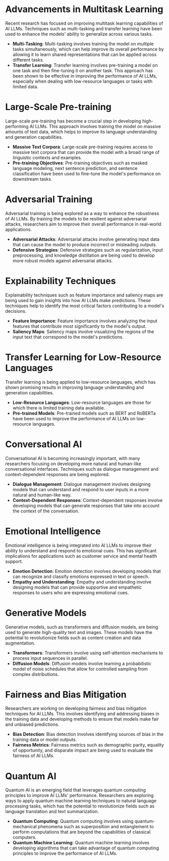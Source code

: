 **Advancements in Multitask Learning**
=====================================

Recent research has focused on improving multitask learning capabilities of AI LLMs. Techniques such as multi-tasking and transfer learning have been used to enhance the models' ability to generalize across various tasks.

*   **Multi-Tasking**: Multi-tasking involves training the model on multiple tasks simultaneously, which can help improve its overall performance by allowing it to learn shared representations that can be applied across different tasks.
*   **Transfer Learning**: Transfer learning involves pre-training a model on one task and then fine-tuning it on another task. This approach has been shown to be effective in improving the performance of AI LLMs, especially when dealing with low-resource languages or tasks with limited data.

**Large-Scale Pre-training**
==========================

Large-scale pre-training has become a crucial step in developing high-performing AI LLMs. This approach involves training the model on massive amounts of text data, which helps to improve its language understanding and generation capabilities.

*   **Massive Text Corpora**: Large-scale pre-training requires access to massive text corpora that can provide the model with a broad range of linguistic contexts and examples.
*   **Pre-training Objectives**: Pre-training objectives such as masked language modeling, next sentence prediction, and sentence classification have been used to fine-tune the model's performance on downstream tasks.

**Adversarial Training**
=====================

Adversarial training is being explored as a way to enhance the robustness of AI LLMs. By training the models to be resilient against adversarial attacks, researchers aim to improve their overall performance in real-world applications.

*   **Adversarial Attacks**: Adversarial attacks involve generating input data that can cause the model to produce incorrect or misleading outputs.
*   **Defensive Strategies**: Defensive strategies such as regularization, input preprocessing, and knowledge distillation are being used to develop more robust models against adversarial attacks.

**Explainability Techniques**
==========================

Explainability techniques such as feature importance and saliency maps are being used to gain insights into how AI LLMs make predictions. These techniques help to identify the most critical factors contributing to a model's decisions.

*   **Feature Importance**: Feature importance involves analyzing the input features that contribute most significantly to the model's output.
*   **Saliency Maps**: Saliency maps involve visualizing the regions of the input text that correspond to the model's predictions.

**Transfer Learning for Low-Resource Languages**
=============================================

Transfer learning is being applied to low-resource languages, which has shown promising results in improving language understanding and generation capabilities.

*   **Low-Resource Languages**: Low-resource languages are those for which there is limited training data available.
*   **Pre-trained Models**: Pre-trained models such as BERT and RoBERTa have been used to improve the performance of AI LLMs on low-resource languages.

**Conversational AI**
==================

Conversational AI is becoming increasingly important, with many researchers focusing on developing more natural and human-like conversational interfaces. Techniques such as dialogue management and context-dependent responses are being explored.

*   **Dialogue Management**: Dialogue management involves designing models that can understand and respond to user inputs in a more natural and human-like way.
*   **Context-Dependent Responses**: Context-dependent responses involve developing models that can generate responses that take into account the context of the conversation.

**Emotional Intelligence**
=====================

Emotional intelligence is being integrated into AI LLMs to improve their ability to understand and respond to emotional cues. This has significant implications for applications such as customer service and mental health support.

*   **Emotion Detection**: Emotion detection involves developing models that can recognize and classify emotions expressed in text or speech.
*   **Empathy and Understanding**: Empathy and understanding involve designing models that can provide supportive and empathetic responses to users who are expressing emotional cues.

**Generative Models**
==================

Generative models, such as transformers and diffusion models, are being used to generate high-quality text and images. These models have the potential to revolutionize fields such as content creation and data augmentation.

*   **Transformers**: Transformers involve using self-attention mechanisms to process input sequences in parallel.
*   **Diffusion Models**: Diffusion models involve learning a probabilistic model of noise schedules that allow for controlled sampling from complex distributions.

**Fairness and Bias Mitigation**
=============================

Researchers are working on developing fairness and bias mitigation techniques for AI LLMs. This involves identifying and addressing biases in the training data and developing methods to ensure that models make fair and unbiased predictions.

*   **Bias Detection**: Bias detection involves identifying sources of bias in the training data or model outputs.
*   **Fairness Metrics**: Fairness metrics such as demographic parity, equality of opportunity, and disparate impact are being used to evaluate the fairness of AI LLMs.

**Quantum AI**
==========

Quantum AI is an emerging field that leverages quantum computing principles to improve AI LLMs' performance. Researchers are exploring ways to apply quantum machine learning techniques to natural language processing tasks, which has the potential to revolutionize fields such as language translation and text summarization.

*   **Quantum Computing**: Quantum computing involves using quantum-mechanical phenomena such as superposition and entanglement to perform computations that are beyond the capabilities of classical computers.
*   **Quantum Machine Learning**: Quantum machine learning involves developing algorithms that can take advantage of quantum computing principles to improve the performance of AI LLMs.